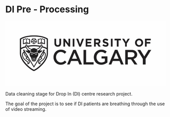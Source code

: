 # DI Pre - Processing

![UofC logo](./pictures/uofc_logo-black.jpg)

Data cleaning stage for Drop In (DI) centre research project.

The goal of the project is to see if DI patients are breathing through the use of video streaming.
